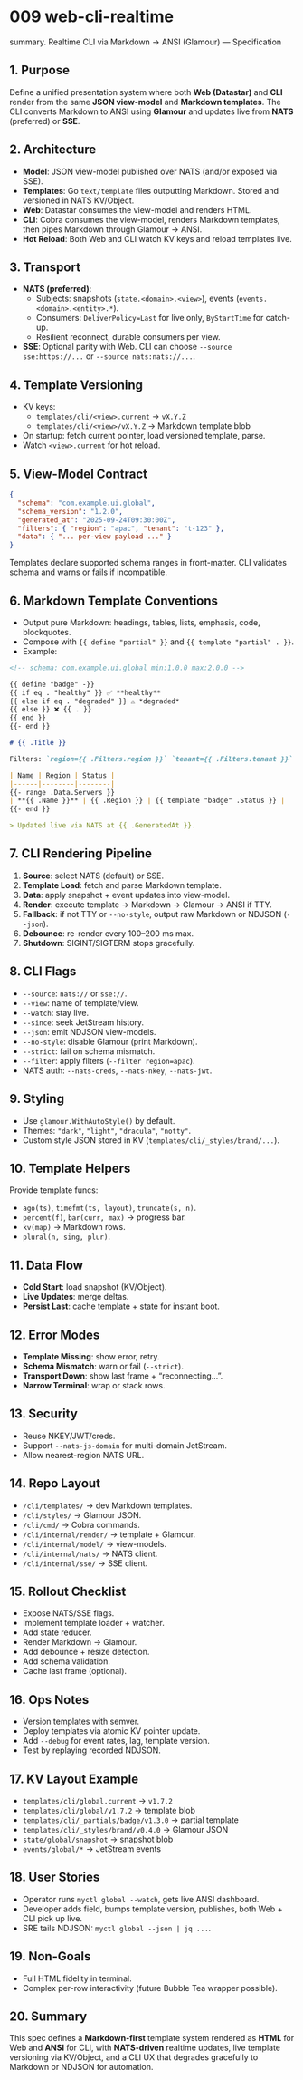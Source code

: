 # 009 web-cli-realtime


summary. Realtime CLI via Markdown → ANSI (Glamour) — Specification

## 1. Purpose
Define a unified presentation system where both **Web (Datastar)** and **CLI** render from the same **JSON view-model** and **Markdown templates**. The CLI converts Markdown to ANSI using **Glamour** and updates live from **NATS** (preferred) or **SSE**.

## 2. Architecture
- **Model**: JSON view-model published over NATS (and/or exposed via SSE).
- **Templates**: Go `text/template` files outputting Markdown. Stored and versioned in NATS KV/Object.
- **Web**: Datastar consumes the view-model and renders HTML.
- **CLI**: Cobra consumes the view-model, renders Markdown templates, then pipes Markdown through Glamour → ANSI.
- **Hot Reload**: Both Web and CLI watch KV keys and reload templates live.

## 3. Transport
- **NATS (preferred)**:  
  - Subjects: snapshots (`state.<domain>.<view>`), events (`events.<domain>.<entity>.*`).  
  - Consumers: `DeliverPolicy=Last` for live only, `ByStartTime` for catch-up.  
  - Resilient reconnect, durable consumers per view.  
- **SSE**: Optional parity with Web. CLI can choose `--source sse:https://...` or `--source nats:nats://...`.

## 4. Template Versioning
- KV keys:  
  - `templates/cli/<view>.current` → `vX.Y.Z`  
  - `templates/cli/<view>/vX.Y.Z` → Markdown template blob  
- On startup: fetch current pointer, load versioned template, parse.  
- Watch `<view>.current` for hot reload.

## 5. View-Model Contract
```json
{
  "schema": "com.example.ui.global",
  "schema_version": "1.2.0",
  "generated_at": "2025-09-24T09:30:00Z",
  "filters": { "region": "apac", "tenant": "t-123" },
  "data": { "... per-view payload ..." }
}
````

Templates declare supported schema ranges in front-matter. CLI validates schema and warns or fails if incompatible.

## 6. Markdown Template Conventions

* Output pure Markdown: headings, tables, lists, emphasis, code, blockquotes.
* Compose with `{{ define "partial" }}` and `{{ template "partial" . }}`.
* Example:

```md
<!-- schema: com.example.ui.global min:1.0.0 max:2.0.0 -->

{{ define "badge" -}}
{{ if eq . "healthy" }} ✅ **healthy**
{{ else if eq . "degraded" }} ⚠️ *degraded*
{{ else }} ❌ {{ . }}
{{ end }}
{{- end }}

# {{ .Title }}

Filters: `region={{ .Filters.region }}` `tenant={{ .Filters.tenant }}`

| Name | Region | Status |
|------|--------|--------|
{{- range .Data.Servers }}
| **{{ .Name }}** | {{ .Region }} | {{ template "badge" .Status }} |
{{- end }}

> Updated live via NATS at {{ .GeneratedAt }}.
```

## 7. CLI Rendering Pipeline

1. **Source**: select NATS (default) or SSE.
2. **Template Load**: fetch and parse Markdown template.
3. **Data**: apply snapshot + event updates into view-model.
4. **Render**: execute template → Markdown → Glamour → ANSI if TTY.
5. **Fallback**: if not TTY or `--no-style`, output raw Markdown or NDJSON (`--json`).
6. **Debounce**: re-render every 100–200 ms max.
7. **Shutdown**: SIGINT/SIGTERM stops gracefully.

## 8. CLI Flags

* `--source`: `nats://` or `sse://`.
* `--view`: name of template/view.
* `--watch`: stay live.
* `--since`: seek JetStream history.
* `--json`: emit NDJSON view-models.
* `--no-style`: disable Glamour (print Markdown).
* `--strict`: fail on schema mismatch.
* `--filter`: apply filters (`--filter region=apac`).
* NATS auth: `--nats-creds`, `--nats-nkey`, `--nats-jwt`.

## 9. Styling

* Use `glamour.WithAutoStyle()` by default.
* Themes: `"dark"`, `"light"`, `"dracula"`, `"notty"`.
* Custom style JSON stored in KV (`templates/cli/_styles/brand/...`).

## 10. Template Helpers

Provide template funcs:

* `ago(ts)`, `timefmt(ts, layout)`, `truncate(s, n)`.
* `percent(f)`, `bar(curr, max)` → progress bar.
* `kv(map)` → Markdown rows.
* `plural(n, sing, plur)`.

## 11. Data Flow

* **Cold Start**: load snapshot (KV/Object).
* **Live Updates**: merge deltas.
* **Persist Last**: cache template + state for instant boot.

## 12. Error Modes

* **Template Missing**: show error, retry.
* **Schema Mismatch**: warn or fail (`--strict`).
* **Transport Down**: show last frame + “reconnecting…”.
* **Narrow Terminal**: wrap or stack rows.

## 13. Security

* Reuse NKEY/JWT/creds.
* Support `--nats-js-domain` for multi-domain JetStream.
* Allow nearest-region NATS URL.

## 14. Repo Layout

* `/cli/templates/` → dev Markdown templates.
* `/cli/styles/` → Glamour JSON.
* `/cli/cmd/` → Cobra commands.
* `/cli/internal/render/` → template + Glamour.
* `/cli/internal/model/` → view-models.
* `/cli/internal/nats/` → NATS client.
* `/cli/internal/sse/` → SSE client.

## 15. Rollout Checklist

* Expose NATS/SSE flags.
* Implement template loader + watcher.
* Add state reducer.
* Render Markdown → Glamour.
* Add debounce + resize detection.
* Add schema validation.
* Cache last frame (optional).

## 16. Ops Notes

* Version templates with semver.
* Deploy templates via atomic KV pointer update.
* Add `--debug` for event rates, lag, template version.
* Test by replaying recorded NDJSON.

## 17. KV Layout Example

* `templates/cli/global.current` → `v1.7.2`
* `templates/cli/global/v1.7.2` → template blob
* `templates/cli/_partials/badge/v1.3.0` → partial template
* `templates/cli/_styles/brand/v0.4.0` → Glamour JSON
* `state/global/snapshot` → snapshot blob
* `events/global/*` → JetStream events

## 18. User Stories

* Operator runs `myctl global --watch`, gets live ANSI dashboard.
* Developer adds field, bumps template version, publishes, both Web + CLI pick up live.
* SRE tails NDJSON: `myctl global --json | jq ...`.

## 19. Non-Goals

* Full HTML fidelity in terminal.
* Complex per-row interactivity (future Bubble Tea wrapper possible).

## 20. Summary

This spec defines a **Markdown-first** template system rendered as **HTML** for Web and **ANSI** for CLI, with **NATS-driven** realtime updates, live template versioning via KV/Object, and a CLI UX that degrades gracefully to Markdown or NDJSON for automation.

```
```
